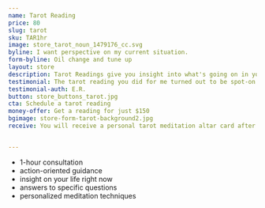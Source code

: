 ```yaml
---
name: Tarot Reading
price: 80
slug: tarot
sku: TAR1hr
image: store_tarot_noun_1479176_cc.svg
byline: I want perspective on my current situation.
form-byline: Oil change and tune up
layout: store
description: Tarot Readings give you insight into what's going on in your life right now. Get practical advice and messages from your subconscious and higher guidance.
testimonial: The tarot reading you did for me turned out to be spot-on in ways I could never have imagined at that moment. Thank you for your insights and encouragement.
testimonial-auth: E.R.
button: store_buttons_tarot.jpg
cta: Schedule a tarot reading
money-offer: Get a reading for just $150
bgimage: store-form-tarot-background2.jpg
receive: You will receive a personal tarot meditation altar card after your reading.


---
```

<!-- STORE -->
- 1-hour consultation
- action-oriented guidance
- insight on your life right now
- answers to specific questions
- personalized meditation techniques
